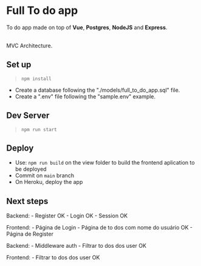 
# Full To do app 

To do app made on top of **Vue**, **Postgres**, **NodeJS** and **Express**. </br></br>

MVC Architecture. </br>


## Set up

>`npm install`

- Create a database following the "./models/full_to_do_app.sql" file.
- Create a ".env" file following the "sample.env" example.  


## Dev Server

>`npm run start`


## Deploy

- Use: `npm run build` on the view folder to build the frontend aplication to be deployed
- Commit on `main` branch
- On Heroku, deploy the app


## Next steps

Backend: 
    - Register OK
    - Login OK
    - Session OK

Frontend: 
    - Página de Login 
    - Página de to dos com nome do usuário OK
    - Página de Register

Backend: 
    - Middleware auth
    - Filtrar to dos dos user OK

Frontend:
    - Filtrar to dos dos user OK

